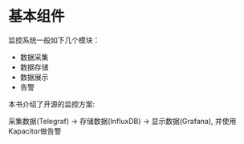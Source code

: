 # 基本组件

监控系统一般如下几个模块：

* 数据采集
* 数据存储
* 数据展示
* 告警

本书介绍了开源的监控方案:

采集数据(Telegraf) -> 存储数据(InfluxDB) -> 显示数据(Grafana), 并使用Kapacitor做告警

